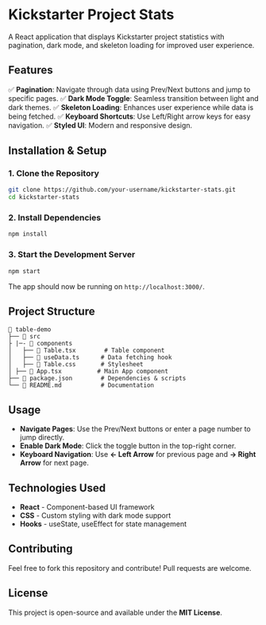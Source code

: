 # Kickstarter Project Stats

A React application that displays Kickstarter project statistics with pagination, dark mode, and skeleton loading for improved user experience.

## Features

✅ **Pagination**: Navigate through data using Prev/Next buttons and jump to specific pages.
✅ **Dark Mode Toggle**: Seamless transition between light and dark themes.
✅ **Skeleton Loading**: Enhances user experience while data is being fetched.
✅ **Keyboard Shortcuts**: Use Left/Right arrow keys for easy navigation.
✅ **Styled UI**: Modern and responsive design.

## Installation & Setup

### 1. Clone the Repository
```sh
git clone https://github.com/your-username/kickstarter-stats.git
cd kickstarter-stats
```

### 2. Install Dependencies
```sh
npm install
```

### 3. Start the Development Server
```sh
npm start
```

The app should now be running on `http://localhost:3000/`.

## Project Structure
```
📂 table-demo
├── 📄 src
├ |─- 📄 components
│   ├── 📄 Table.tsx        # Table component
│   ├── 📄 useData.ts      # Data fetching hook
│   ├── 📄 Table.css       # Stylesheet
│ ├── 📄 App.tsx          # Main App component
├── 📄 package.json        # Dependencies & scripts
└── 📄 README.md           # Documentation
```

## Usage
- **Navigate Pages**: Use the Prev/Next buttons or enter a page number to jump directly.
- **Enable Dark Mode**: Click the toggle button in the top-right corner.
- **Keyboard Navigation**: Use **← Left Arrow** for previous page and **→ Right Arrow** for next page.

## Technologies Used
- **React** - Component-based UI framework
- **CSS** - Custom styling with dark mode support
- **Hooks** - useState, useEffect for state management

## Contributing
Feel free to fork this repository and contribute! Pull requests are welcome.

## License
This project is open-source and available under the **MIT License**.

